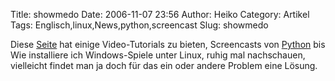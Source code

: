 Title: showmedo
Date: 2006-11-07 23:56
Author: Heiko
Category: Artikel
Tags: Englisch,linux,News,python,screencast
Slug: showmedo

Diese [Seite](http://showmedo.com/videos/) hat einige Video-Tutorials zu
bieten, Screencasts von
[Python](http://de.wikipedia.org/wiki/Python_%28Programmiersprache%29) bis Wie
installiere ich Windows-Spiele unter Linux, ruhig mal nachschauen, vielleicht
findet man ja doch für das ein oder andere Problem eine Lösung.

